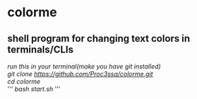 # colorme
## shell program for changing text colors in terminals/CLIs

*run this in your terminal(make you have git installed)* \
*git clone https://github.com/Proc3ssa/colorme.git* \
*cd colorme* \
'''
*bash start.sh*
'''
